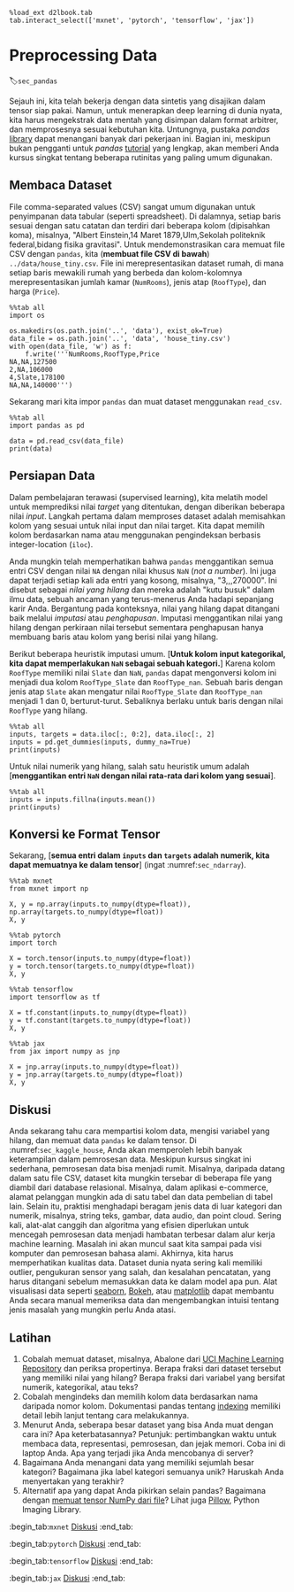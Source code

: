 ```{.python .input}
%load_ext d2lbook.tab
tab.interact_select(['mxnet', 'pytorch', 'tensorflow', 'jax'])
```

# Preprocessing Data
:label:`sec_pandas`

Sejauh ini, kita telah bekerja dengan data sintetis
yang disajikan dalam tensor siap pakai.
Namun, untuk menerapkan deep learning di dunia nyata,
kita harus mengekstrak data mentah
yang disimpan dalam format arbitrer,
dan memprosesnya sesuai kebutuhan kita.
Untungnya, pustaka *pandas* [library](https://pandas.pydata.org/) 
dapat menangani banyak dari pekerjaan ini.
Bagian ini, meskipun bukan pengganti
untuk *pandas* [tutorial](https://pandas.pydata.org/pandas-docs/stable/user_guide/10min.html) yang lengkap,
akan memberi Anda kursus singkat
tentang beberapa rutinitas yang paling umum digunakan.

## Membaca Dataset

File comma-separated values (CSV) sangat umum digunakan 
untuk penyimpanan data tabular (seperti spreadsheet).
Di dalamnya, setiap baris sesuai dengan satu catatan
dan terdiri dari beberapa kolom (dipisahkan koma), misalnya,
"Albert Einstein,14 Maret 1879,Ulm,Sekolah politeknik federal,bidang fisika gravitasi".
Untuk mendemonstrasikan cara memuat file CSV dengan `pandas`, 
kita (**membuat file CSV di bawah**) `../data/house_tiny.csv`. 
File ini merepresentasikan dataset rumah,
di mana setiap baris mewakili rumah yang berbeda
dan kolom-kolomnya merepresentasikan jumlah kamar (`NumRooms`),
jenis atap (`RoofType`), dan harga (`Price`).


```{.python .input}
%%tab all
import os

os.makedirs(os.path.join('..', 'data'), exist_ok=True)
data_file = os.path.join('..', 'data', 'house_tiny.csv')
with open(data_file, 'w') as f:
    f.write('''NumRooms,RoofType,Price
NA,NA,127500
2,NA,106000
4,Slate,178100
NA,NA,140000''')
```

Sekarang mari kita impor `pandas` dan muat dataset menggunakan `read_csv`.


```{.python .input}
%%tab all
import pandas as pd

data = pd.read_csv(data_file)
print(data)
```

## Persiapan Data

Dalam pembelajaran terawasi (supervised learning), kita melatih model
untuk memprediksi nilai *target* yang ditentukan,
dengan diberikan beberapa nilai *input*. 
Langkah pertama dalam memproses dataset
adalah memisahkan kolom yang sesuai
untuk nilai input dan nilai target. 
Kita dapat memilih kolom berdasarkan nama atau
menggunakan pengindeksan berbasis integer-location (`iloc`).

Anda mungkin telah memperhatikan bahwa `pandas` menggantikan
semua entri CSV dengan nilai `NA`
dengan nilai khusus `NaN` (*not a number*). 
Ini juga dapat terjadi setiap kali ada entri yang kosong,
misalnya, "3,,,270000".
Ini disebut sebagai *nilai yang hilang* 
dan mereka adalah "kutu busuk" dalam ilmu data,
sebuah ancaman yang terus-menerus Anda hadapi
sepanjang karir Anda. 
Bergantung pada konteksnya, 
nilai yang hilang dapat ditangani
baik melalui *imputasi* atau *penghapusan*.
Imputasi menggantikan nilai yang hilang 
dengan perkiraan nilai tersebut
sementara penghapusan hanya membuang 
baris atau kolom yang berisi nilai yang hilang. 

Berikut beberapa heuristik imputasi umum.
[**Untuk kolom input kategorikal, 
kita dapat memperlakukan `NaN` sebagai sebuah kategori.**]
Karena kolom `RoofType` memiliki nilai `Slate` dan `NaN`,
`pandas` dapat mengonversi kolom ini 
menjadi dua kolom `RoofType_Slate` dan `RoofType_nan`.
Sebuah baris dengan jenis atap `Slate` akan mengatur nilai 
`RoofType_Slate` dan `RoofType_nan` menjadi 1 dan 0, berturut-turut.
Sebaliknya berlaku untuk baris dengan nilai `RoofType` yang hilang.


```{.python .input}
%%tab all
inputs, targets = data.iloc[:, 0:2], data.iloc[:, 2]
inputs = pd.get_dummies(inputs, dummy_na=True)
print(inputs)
```

Untuk nilai numerik yang hilang, 
salah satu heuristik umum adalah 
[**menggantikan entri `NaN` dengan 
nilai rata-rata dari kolom yang sesuai**].


```{.python .input}
%%tab all
inputs = inputs.fillna(inputs.mean())
print(inputs)
```
## Konversi ke Format Tensor

Sekarang, [**semua entri dalam `inputs` dan `targets` adalah numerik,
kita dapat memuatnya ke dalam tensor**] (ingat :numref:`sec_ndarray`).


```{.python .input}
%%tab mxnet
from mxnet import np

X, y = np.array(inputs.to_numpy(dtype=float)), np.array(targets.to_numpy(dtype=float))
X, y
```

```{.python .input}
%%tab pytorch
import torch

X = torch.tensor(inputs.to_numpy(dtype=float))
y = torch.tensor(targets.to_numpy(dtype=float))
X, y
```

```{.python .input}
%%tab tensorflow
import tensorflow as tf

X = tf.constant(inputs.to_numpy(dtype=float))
y = tf.constant(targets.to_numpy(dtype=float))
X, y
```

```{.python .input}
%%tab jax
from jax import numpy as jnp

X = jnp.array(inputs.to_numpy(dtype=float))
y = jnp.array(targets.to_numpy(dtype=float))
X, y
```

## Diskusi

Anda sekarang tahu cara mempartisi kolom data, 
mengisi variabel yang hilang, 
dan memuat data `pandas` ke dalam tensor. 
Di :numref:`sec_kaggle_house`, Anda akan 
memperoleh lebih banyak keterampilan dalam pemrosesan data. 
Meskipun kursus singkat ini sederhana,
pemrosesan data bisa menjadi rumit.
Misalnya, daripada datang dalam satu file CSV,
dataset kita mungkin tersebar di beberapa file
yang diambil dari database relasional.
Misalnya, dalam aplikasi e-commerce,
alamat pelanggan mungkin ada di satu tabel
dan data pembelian di tabel lain.
Selain itu, praktisi menghadapi beragam jenis data
di luar kategori dan numerik, misalnya,
string teks, gambar,
data audio, dan point cloud. 
Sering kali, alat-alat canggih dan algoritma yang efisien 
diperlukan untuk mencegah pemrosesan data menjadi
hambatan terbesar dalam alur kerja machine learning. 
Masalah ini akan muncul saat kita sampai pada 
visi komputer dan pemrosesan bahasa alami. 
Akhirnya, kita harus memperhatikan kualitas data.
Dataset dunia nyata sering kali memiliki 
outlier, pengukuran sensor yang salah, dan kesalahan pencatatan, 
yang harus ditangani sebelum 
memasukkan data ke dalam model apa pun. 
Alat visualisasi data seperti [seaborn](https://seaborn.pydata.org/), 
[Bokeh](https://docs.bokeh.org/), atau [matplotlib](https://matplotlib.org/)
dapat membantu Anda secara manual memeriksa data 
dan mengembangkan intuisi tentang 
jenis masalah yang mungkin perlu Anda atasi.


## Latihan

1. Cobalah memuat dataset, misalnya, Abalone dari [UCI Machine Learning Repository](https://archive.ics.uci.edu/ml/datasets) dan periksa propertinya. Berapa fraksi dari dataset tersebut yang memiliki nilai yang hilang? Berapa fraksi dari variabel yang bersifat numerik, kategorikal, atau teks?
2. Cobalah mengindeks dan memilih kolom data berdasarkan nama daripada nomor kolom. Dokumentasi pandas tentang [indexing](https://pandas.pydata.org/pandas-docs/stable/user_guide/indexing.html) memiliki detail lebih lanjut tentang cara melakukannya.
3. Menurut Anda, seberapa besar dataset yang bisa Anda muat dengan cara ini? Apa keterbatasannya? Petunjuk: pertimbangkan waktu untuk membaca data, representasi, pemrosesan, dan jejak memori. Coba ini di laptop Anda. Apa yang terjadi jika Anda mencobanya di server?
4. Bagaimana Anda menangani data yang memiliki sejumlah besar kategori? Bagaimana jika label kategori semuanya unik? Haruskah Anda menyertakan yang terakhir?
5. Alternatif apa yang dapat Anda pikirkan selain pandas? Bagaimana dengan [memuat tensor NumPy dari file](https://numpy.org/doc/stable/reference/generated/numpy.load.html)? Lihat juga [Pillow](https://python-pillow.org/), Python Imaging Library.

:begin_tab:`mxnet`
[Diskusi](https://discuss.d2l.ai/t/28)
:end_tab:

:begin_tab:`pytorch`
[Diskusi](https://discuss.d2l.ai/t/29)
:end_tab:

:begin_tab:`tensorflow`
[Diskusi](https://discuss.d2l.ai/t/195)
:end_tab:

:begin_tab:`jax`
[Diskusi](https://discuss.d2l.ai/t/17967)
:end_tab:


